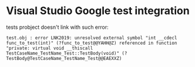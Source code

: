 # Visual Studio Google test integration

tests probject doesn't link with such error:
```
test.obj : error LNK2019: unresolved external symbol "int __cdecl func_to_test(int)" (?func_to_test@@YAHH@Z) referenced in function "private: virtual void __thiscall TestCaseName_TestName_Test::TestBody(void)" (?TestBody@TestCaseName_TestName_Test@@EAEXXZ)
```
